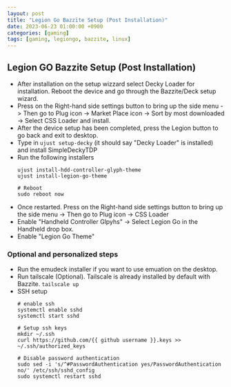 ```yaml
---
layout: post
title: "Legion Go Bazzite Setup (Post Installation)"
date: 2023-06-23 01:00:00 +0900
categories: [gaming]
tags: [gaming, legiongo, bazzite, linux]
---
```

## Legion GO Bazzite Setup (Post Installation)
- After installation on the setup wizzard select Decky Loader for installation. Reboot the device and go through the Bazzite/Deck setup wizard. 
- Press on the Right-hand side settings button to bring up the side menu -> Then go to Plug icon -> Market Place icon -> Sort by most downloaded -> Select CSS Loader and install.  
- After the device setup has been completed, press the Legion button to go back and exit to desktop. 
- Type in `ujust setup-decky` (it should say "Decky Loader" is installed) and install SimpleDeckyTDP
- Run the following installers
   ```
   ujust install-hdd-controller-glyph-theme
   ujust install-legion-go-theme

   # Reboot
   sudo reboot now
   ```
- Once restarted. Press on the Right-hand side settings button to bring up the side menu -> Then go to Plug icon -> CSS Loader
- Enable "Handheld Controller Glpyhs" -> Select Legion Go in the Handheld drop box. 
- Enable "Legion Go Theme"


### Optional and personalized steps
- Run the emudeck installer if you want to use emuation on the desktop. 
- Run tailscale (Optional). Tailscale is already installed by default with Bazzite. `tailscale up`
- SSH setup
   ```
   # enable ssh
   systemctl enable sshd
   systemctl start sshd

   # Setup ssh keys
   mkdir ~/.ssh
   curl https://github.com/{{ github username }}.keys >> ~/.ssh/authorized_keys

   # Disable password authentication
   sudo sed -i 's/^#PasswordAuthentication yes/PasswordAuthentication no/' /etc/ssh/sshd_config
   sudo systemctl restart sshd
   ```

